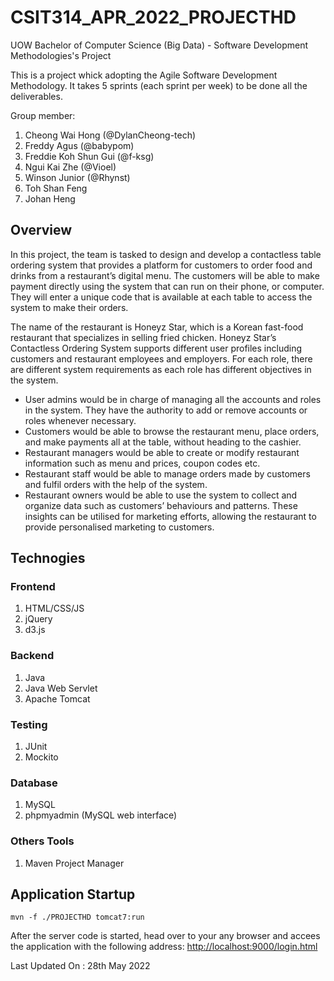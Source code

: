 # CSIT314_APR_2022_PROJECTHD
UOW Bachelor of Computer Science (Big Data) - Software Development Methodologies's Project

This is a project whick adopting the Agile Software Development Methodology. It takes 5 sprints (each sprint per week) to be done all the deliverables.

Group member:
1. Cheong Wai Hong (@DylanCheong-tech)
2. Freddy Agus (@babypom)
3. Freddie Koh Shun Gui (@f-ksg)
4. Ngui Kai Zhe (@Vioel)
5. Winson Junior (@Rhynst)
6. Toh Shan Feng
7. Johan Heng

## Overview 
In this project, the team is tasked to design and develop a contactless table ordering system that provides a platform for customers to order food and drinks from a restaurant’s digital menu. The customers will be able to make payment directly using the system that can run on their phone, or computer. They will enter a unique code that is available at each table to access the system to make their orders. 

The name of the restaurant is Honeyz Star, which is a Korean fast-food restaurant that specializes in selling fried chicken. Honeyz Star’s Contactless Ordering System supports different user profiles including customers and restaurant employees and employers. For each role, there are different system requirements as each role has different objectives in the system.

- User admins would be in charge of managing all the accounts and roles in the system. They have the authority to add or remove accounts or roles whenever necessary. 
- Customers would be able to browse the restaurant menu, place orders, and make payments all at the table, without heading to the cashier. 
- Restaurant managers would be able to create or modify restaurant information such as menu and prices, coupon codes etc. 
- Restaurant staff would be able to manage orders made by customers and fulfil orders with the help of the system. 
- Restaurant owners would be able to use the system to collect and organize data such as customers’ behaviours and patterns. These insights can be utilised for marketing efforts, allowing the restaurant to provide personalised marketing to customers.

## Technogies 
### Frontend
1. HTML/CSS/JS
2. jQuery
3. d3.js

### Backend
1. Java 
2. Java Web Servlet
3. Apache Tomcat

### Testing
1. JUnit 
2. Mockito

### Database 
1. MySQL
2. phpmyadmin (MySQL web interface)

### Others Tools
1. Maven Project Manager 

## Application Startup
```
mvn -f ./PROJECTHD tomcat7:run
```
After the server code is started, head over to your any browser and accees the application with the following address:
[http://localhost:9000/login.html](http://localhost:9000/login.html)


Last Updated On : 28th May 2022
